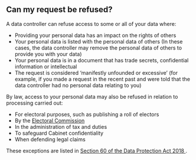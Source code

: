 ##  Can my request be refused?

A data controller can refuse access to some or all of your data where:

  * Providing your personal data has an impact on the rights of others 
  * Your personal data is listed with the personal data of others (In these cases, the data controller may remove the personal data of others to provide you with your data) 
  * Your personal data is in a document that has trade secrets, confidential information or intellectual 
  * The request is considered ‘manifestly unfounded or excessive’ (for example, if you made a request in the recent past and were told that the data controller had no personal data relating to you) 

By law, access to your personal data may also be refused in relation to
processing carried out:

  * For electoral purposes, such as publishing a roll of electors 
  * By the [ Electoral Commission ](/en/government-in-ireland/elections-and-referenda/voting/electoral-commission/)
  * In the administration of tax and duties 
  * To safeguard Cabinet confidentiality 
  * When defending legal claims 

These exceptions are listed in [ Section 60 of the Data Protection Act 2018
](http://www.irishstatutebook.ie/eli/2018/act/7/section/60/enacted/en/html) .
